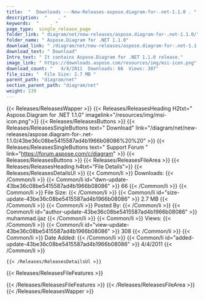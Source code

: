 ```yaml
---
title:  "  Downloads ---New-Releases-aspose.diagram-for-.net-1.1.0 . " 
description:  "    . " 
keywords:  "    . " 
page_type:  single_release_page
folder_link: " diagram/net/new-releases/aspose.diagram-for-.net-1.1.0/"
folder_name: " Aspose.Diagram for .NET 1.1.0"
download_link: " /diagram/net/new-releases/aspose.diagram-for-.net-1.1.0/43be36c08be5415587ad4b1966b08086"
download_text: " Download"
Intro_text: " It contains Aspose.Diagram for .NET 1.1.0 release."
image_link: " https://downloads.aspose.com/resources/img/msi-icon.png"
download_count: "   4/4/2011  Downloads: 66  Views: 307"
file_size: "  File Size: 2.7 MB "
parent_path: "diagram/net"
section_parent_path: "diagram/net"
weight: 239 
---
```


{{< Releases/ReleasesWapper >}}
  {{< Releases/ReleasesHeading H2txt=" Aspose.Diagram for .NET 1.1.0" imagelink="/resources/img/msi-icon.png">}}
  {{< Releases/ReleasesButtons >}}
    {{< Releases/ReleasesSingleButtons text=" Download" link="/diagram/net/new-releases/aspose.diagram-for-.net-1.1.0/43be36c08be5415587ad4b1966b08086%20%20" >}}
    {{< Releases/ReleasesSingleButtons text=" Support Forum " link="https://forum.aspose.com/c/diagram" >}}
  {{< Releases/ReleasesButtons >}}
  {{< Releases/ReleasesFileArea >}}
    {{< Releases/ReleasesHeading h4txt="File Details">}}
    {{< Releases/ReleasesDetailsUl >}}
            {{< Common/li  >}} Downloads: {{< /Common/li >}} 
      {{< Common/li id="dwn-update-43be36c08be5415587ad4b1966b08086" >}} 66 {{< /Common/li >}} 
      {{< Common/li  >}} File Size: {{< /Common/li >}} 
      {{< Common/li id="size-update-43be36c08be5415587ad4b1966b08086" >}} 2.7 MB {{< /Common/li >}} 
      {{< Common/li  >}} Posted By: {{< /Common/li >}} 
      {{< Common/li id="author-update-43be36c08be5415587ad4b1966b08086" >}} muhammad.ijaz {{< /Common/li >}} 
      {{< Common/li  >}} Views: {{< /Common/li >}} 
      {{< Common/li id="view-update-43be36c08be5415587ad4b1966b08086" >}} 308 {{< /Common/li >}} 
      {{< Common/li  >}} Date Added: {{< /Common/li >}} 
      {{< Common/li id="added-update-43be36c08be5415587ad4b1966b08086" >}} 4/4/2011 {{< /Common/li >}} 

    {{< /Releases/ReleasesDetailsUl >}}

  {{< Releases/ReleasesFileFeatures >}}
      
  {{< /Releases/ReleasesFileFeatures >}}
 {{< /Releases/ReleasesFileArea >}}
{{< /Releases/ReleasesWapper >}}


